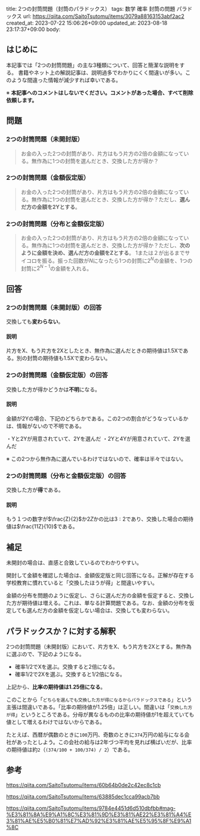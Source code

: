 title: 2つの封筒問題（封筒のパラドックス）
tags: 数学 確率 封筒の問題 パラドックス
url: https://qiita.com/SaitoTsutomu/items/3079a88163153abf2ac2
created_at: 2023-07-22 15:06:26+09:00
updated_at: 2023-08-18 23:17:37+09:00
body:

## はじめに

本記事では「2つの封筒問題」の主な3種類について、回答と簡潔な説明をする。
書籍やネット上の解説記事は、説明過多でわかりにくく間違いが多い。このような間違った情報が減少すれば幸いである。

※ **本記事へのコメントはしないでください。コメントがあった場合、すべて削除依頼します。**

## 問題

### 2つの封筒問題（未開封版）

> お金の入った2つの封筒があり、片方はもう片方の2倍の金額になっている。無作為に1つの封筒を選んだとき、交換した方が得か？

### 2つの封筒問題（金額仮定版）

> お金の入った2つの封筒があり、片方はもう片方の2倍の金額になっている。無作為に1つの封筒を選んだとき、交換した方が得か？ただし、**選んだ方の金額を2Yとする**。

### 2つの封筒問題（分布と金額仮定版）

> お金の入った2つの封筒があり、片方はもう片方の2倍の金額になっている。無作為に1つの封筒を選んだとき、交換した方が得か？ただし、**次のように金額を決め、選んだ方の金額をZとする**。
> 1または２が出るまでサイコロを振る。振った回数が$N$になったら1つの封筒に$2^N$の金額を、1つの封筒に$2^{N-1}$の金額を入れる。

## 回答

### 2つの封筒問題（未開封版）の回答

交換しても**変わらない**。

#### 説明

片方をX、もう片方を2Xとしたとき、無作為に選んだときの期待値は1.5Xである。別の封筒の期待値も1.5Xで変わらない。

### 2つの封筒問題（金額仮定版）の回答

交換した方が得かどうかは**不明**になる。

#### 説明

金額が2Yの場合、下記のどちらかである。この2つの割合がどうなっているかは、情報がないので不明である。

・Yと2Yが用意されていて、2Yを選んだ
・2Yと4Yが用意されていて、2Yを選んだ

※ この2つから無作為に選んでいるわけではないので、確率は半々ではない。

### 2つの封筒問題（分布と金額仮定版）の回答

交換した方が**得**である。

#### 説明

もう１つの数字が$\frac{Z}{2}$か$2Z$かの比は$3:2$であり、交換した場合の期待値は$\frac{11Z}{10}$である。

## 補足

未開封の場合は、直感と合致しているのでわかりやすい。

開封して金額を確認した場合は、金額仮定版と同じ回答になる。正解が存在する学校教育に慣れていると「交換したほうが得」と間違いやすい。

金額の分布を問題のように仮定し、さらに選んだ方の金額を仮定すると、交換した方が期待値は増える。これは、単なる計算問題である。なお、金額の分布を仮定しても選んだ方の金額を仮定しない場合は、交換しても変わらない。

## パラドックスか？に対する解釈

2つの封筒問題（未開封版）において、片方をX、もう片方を2Xとする。無作為に選ぶので、下記のようになる。

* 確率1/2でXを選ぶ。交換すると2倍になる。
* 確率1/2で2Xを選ぶ。交換すると1/2倍になる。

上記から、**比率の期待値は1.25倍になる**。

このことから「`どちらを選んでも交換した方が得になるからパラドックスである`」という主張は間違いである。「比率の期待値が1.25倍」は正しい。間違いは「`交換した方が得`」というところである。分母が異なるものの比率の期待値が1を超えていても値として増えるわけではないからである。

たとえば、西暦が偶数のときに`100`万円、奇数のときに`374`万円の給与になる会社があったとしよう。この会社の給与は2年づつ平均を見れば横ばいだが、比率の期待値は約`2`（`(374/100 + 100/374) / 2`）である。

## 参考

https://qiita.com/SaitoTsutomu/items/60b64b0de2c42ec8c1cb

https://qiita.com/SaitoTsutomu/items/63885dec1cca99acb7bb

https://qiita.com/SaitoTsutomu/items/9784e4451d6d510dbfbb#mag-%E3%81%8A%E9%A1%8C%E3%81%9D%E3%81%AE22%E3%81%A4%E3%81%AE%E5%B0%81%E7%AD%92%E3%81%AE%E5%95%8F%E9%A1%8C

